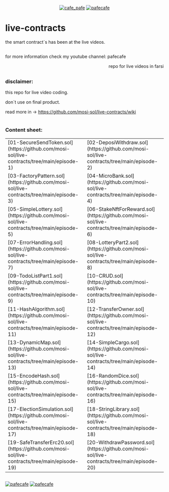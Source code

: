 <p align="center"> 
  <a href="https://twitter.com/cafe_pafe" target="blank"><img src="https://img.shields.io/twitter/follow/cafe_pafe?logo=twitter&style=plastic&labelColor=334455" alt="cafe_pafe" /></a> 
<a href="https://youtube.com/pafecafe" target="blank"><img src="https://img.shields.io/badge/youtube-watch-red/follow/cafe_pafe?logo=youtube&style=plastic&logoColor=red&labelColor=334455" alt="pafecafe" /></a> 
</p>

# live-contracts
the smart contract`s has been at the live videos.
##
for more information check my youtube channel: pafecafe
<p align="right"> 
    repo for live videos in farsi 
</p>

##

### disclaimer:

this repo for live video coding.

don`t use on final product.

read more in -> https://github.com/mosi-sol/live-contracts/wiki

#
### Content sheet:

<table>
    <tr>    <td>
    [01-SecureSendToken.sol](https://github.com/mosi-sol/live-contracts/tree/main/episode-1)
    </td>    <td>
    [02-DeposiWithdraw.sol](https://github.com/mosi-sol/live-contracts/tree/main/episode-2)
    </td>       </tr>
    <tr>    <td>
    [03-FactoryPattern.sol](https://github.com/mosi-sol/live-contracts/tree/main/episode-3)
    </td>    <td>
    [04-MicroBank.sol](https://github.com/mosi-sol/live-contracts/tree/main/episode-4)
    </td>    </tr>
    <tr>    <td>
    [05-SimpleLottery.sol](https://github.com/mosi-sol/live-contracts/tree/main/episode-5)
    </td>    <td>
    [06-StakeNftForReward.sol](https://github.com/mosi-sol/live-contracts/tree/main/episode-6)
    </td>    </tr>
    <tr>    <td>
    [07-ErrorHandling.sol](https://github.com/mosi-sol/live-contracts/tree/main/episode-7)
    </td>    <td>
    [08-LotteryPart2.sol](https://github.com/mosi-sol/live-contracts/tree/main/episode-8)
    </td>    </tr>
    <tr>    <td>
    [09-TodoListPart1.sol](https://github.com/mosi-sol/live-contracts/tree/main/episode-9)
    </td>    <td>
    [10-CRUD.sol](https://github.com/mosi-sol/live-contracts/tree/main/episode-10)
    </td>    </tr>
    <tr>    <td>
    [11-HashAlgorithm.sol](https://github.com/mosi-sol/live-contracts/tree/main/episode-11)
    </td>    <td>
    [12-TransferOwner.sol](https://github.com/mosi-sol/live-contracts/tree/main/episode-12)
    </td>    </tr>
    <tr>    <td>
    [13-DynamicMap.sol](https://github.com/mosi-sol/live-contracts/tree/main/episode-13)
    </td>    <td>
    [14-SimpleCargo.sol](https://github.com/mosi-sol/live-contracts/tree/main/episode-14)
    </td>    </tr>
    <tr>    <td>
    [15-EncodeHash.sol](https://github.com/mosi-sol/live-contracts/tree/main/episode-15)
    </td>  <td>
    [16-RandomDice.sol](https://github.com/mosi-sol/live-contracts/tree/main/episode-16)
    </td>    </tr>
    <tr>    <td>
    [17-ElectionSimulation.sol](https://github.com/mosi-sol/live-contracts/tree/main/episode-17)
    </td>    <td>
    [18-StringLibrary.sol](https://github.com/mosi-sol/live-contracts/tree/main/episode-18)
    </td>    </tr>
    <tr>    <td>
    [19-SafeTransferErc20.sol](https://github.com/mosi-sol/live-contracts/tree/main/episode-19)
    </td>       <td>
    [20-WithdrawPassword.sol](https://github.com/mosi-sol/live-contracts/tree/main/episode-20)
    </td>    </tr>
</table>


##
<div>
<span align="left"> 
<a href="https://img.shields.io/github/license/mosi-sol/live-contracts" target="blank">
  <img src="https://img.shields.io/github/license/mosi-sol/live-contracts" alt="pafecafe" /></a> 
</span>
<span align="center"> 
<a href="https://img.shields.io/twitter/url?url=https%3A%2F%2Fgithub.com%2Fmosi-sol%2Flive-contracts" target="blank"><img src="https://img.shields.io/twitter/url?url=https%3A%2F%2Fgithub.com%2Fmosi-sol%2Flive-contracts" alt="pafecafe" /></a> 
</span>
</div>


